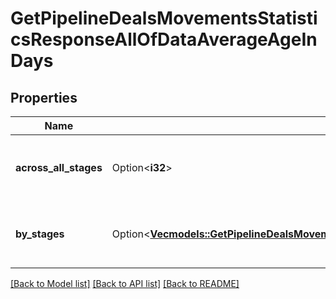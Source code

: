 # GetPipelineDealsMovementsStatisticsResponseAllOfDataAverageAgeInDays

## Properties

Name | Type | Description | Notes
------------ | ------------- | ------------- | -------------
**across_all_stages** | Option<**i32**> | The moved deals average age across all stages | [optional]
**by_stages** | Option<[**Vec<models::GetPipelineDealsMovementsStatisticsResponseAllOfDataAverageAgeInDaysByStagesInner>**](GetPipelineDealsMovementsStatisticsResponse_allOf_data_average_age_in_days_by_stages_inner.md)> | The moved deals average age by stages | [optional]

[[Back to Model list]](../README.md#documentation-for-models) [[Back to API list]](../README.md#documentation-for-api-endpoints) [[Back to README]](../README.md)


